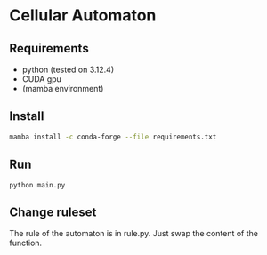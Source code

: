 # Cellular Automaton

## Requirements

- python (tested on 3.12.4)
- CUDA gpu
- (mamba environment)

## Install

```sh
mamba install -c conda-forge --file requirements.txt
```

## Run

```
python main.py
```

## Change ruleset

The rule of the automaton is in rule.py. Just swap the content of the function.